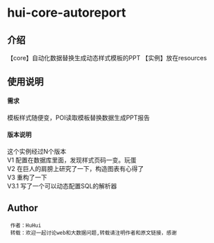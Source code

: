 # hui-core-autoreport
## 介绍
【core】自动化数据替换生成动态样式模板的PPT
【实例】放在resources

## 使用说明
#### 需求
模板样式随便变，POI读取模板替换数据生成PPT报告
 
#### 版本说明
这个实例经过N个版本  
V1 配置在数据库里面，发现样式页码一变。玩蛋  
V2 在巨人的肩膀上研究了一下，构造图表有心得了  
V3 重构了一下  
V3.1 写了一个可以动态配置SQL的解析器  
 
## Author
```
 作者：HuHui
 转载：欢迎一起讨论web和大数据问题,转载请注明作者和原文链接，感谢
```
